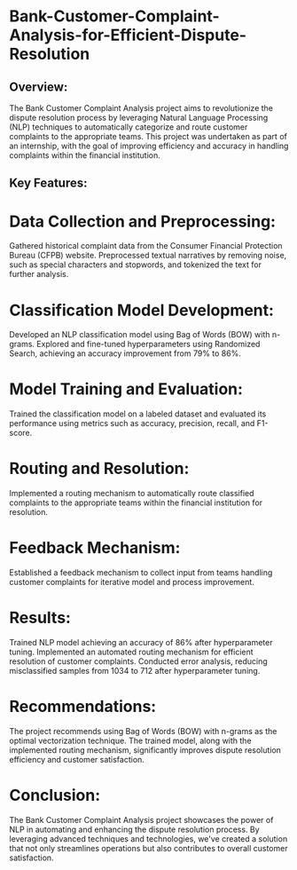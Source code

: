 # Bank-Customer-Complaint-Analysis-for-Efficient-Dispute-Resolution

## Overview:

The Bank Customer Complaint Analysis project aims to revolutionize the dispute resolution process by leveraging Natural Language Processing (NLP) techniques to automatically categorize and route customer complaints to the appropriate teams. This project was undertaken as part of an internship, with the goal of improving efficiency and accuracy in handling complaints within the financial institution.

## Key Features:

# Data Collection and Preprocessing:

Gathered historical complaint data from the Consumer Financial Protection Bureau (CFPB) website.
Preprocessed textual narratives by removing noise, such as special characters and stopwords, and tokenized the text for further analysis.

# Classification Model Development:

Developed an NLP classification model using Bag of Words (BOW) with n-grams.
Explored and fine-tuned hyperparameters using Randomized Search, achieving an accuracy improvement from 79% to 86%.

# Model Training and Evaluation:

Trained the classification model on a labeled dataset and evaluated its performance using metrics such as accuracy, precision, recall, and F1-score.


# Routing and Resolution:

Implemented a routing mechanism to automatically route classified complaints to the appropriate teams within the financial institution for resolution.


# Feedback Mechanism:

Established a feedback mechanism to collect input from teams handling customer complaints for iterative model and process improvement.

# Results:

Trained NLP model achieving an accuracy of 86% after hyperparameter tuning.
Implemented an automated routing mechanism for efficient resolution of customer complaints.
Conducted error analysis, reducing misclassified samples from 1034 to 712 after hyperparameter tuning.

# Recommendations:

The project recommends using Bag of Words (BOW) with n-grams as the optimal vectorization technique.
The trained model, along with the implemented routing mechanism, significantly improves dispute resolution efficiency and customer satisfaction.

# Conclusion:

The Bank Customer Complaint Analysis project showcases the power of NLP in automating and enhancing the dispute resolution process. By leveraging advanced techniques and technologies, we've created a solution that not only streamlines operations but also contributes to overall customer satisfaction.
